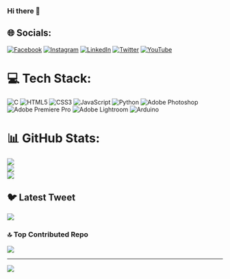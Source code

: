 ### Hi there 👋

<!--
**Isuru-Eranda/Isuru-Eranda** is a ✨ _special_ ✨ repository because its `README.md` (this file) appears on your GitHub profile.

Here are some ideas to get you started:

- 🔭 I’m currently working on ...
- 🌱 I’m currently learning ...
- 👯 I’m looking to collaborate on ...
- 🤔 I’m looking for help with ...
- 💬 Ask me about ...
- 📫 How to reach me: ...
- 😄 Pronouns: ...
- ⚡ Fun fact: ...
-->

## 🌐 Socials:
[![Facebook](https://img.shields.io/badge/Facebook-%231877F2.svg?logo=Facebook&logoColor=white)](https://facebook.com/https://web.facebook.com/profile.php?id=100076686294109) [![Instagram](https://img.shields.io/badge/Instagram-%23E4405F.svg?logo=Instagram&logoColor=white)](https://instagram.com/@isuru__eranda) [![LinkedIn](https://img.shields.io/badge/LinkedIn-%230077B5.svg?logo=linkedin&logoColor=white)](https://linkedin.com/in/https://www.linkedin.com/in/isuru-eranda-ba24b6270) [![Twitter](https://img.shields.io/badge/Twitter-%231DA1F2.svg?logo=Twitter&logoColor=white)](https://twitter.com/@isuru__eranda) [![YouTube](https://img.shields.io/badge/YouTube-%23FF0000.svg?logo=YouTube&logoColor=white)](https://youtube.com/@Isuru_Eranda) 

# 💻 Tech Stack:
![C](https://img.shields.io/badge/c-%2300599C.svg?style=for-the-badge&logo=c&logoColor=white) ![HTML5](https://img.shields.io/badge/html5-%23E34F26.svg?style=for-the-badge&logo=html5&logoColor=white) ![CSS3](https://img.shields.io/badge/css3-%231572B6.svg?style=for-the-badge&logo=css3&logoColor=white) ![JavaScript](https://img.shields.io/badge/javascript-%23323330.svg?style=for-the-badge&logo=javascript&logoColor=%23F7DF1E) ![Python](https://img.shields.io/badge/python-3670A0?style=for-the-badge&logo=python&logoColor=ffdd54) ![Adobe Photoshop](https://img.shields.io/badge/adobephotoshop-%2331A8FF.svg?style=for-the-badge&logo=adobephotoshop&logoColor=white) ![Adobe Premiere Pro](https://img.shields.io/badge/Adobe%20Premiere%20Pro-9999FF.svg?style=for-the-badge&logo=Adobe%20Premiere%20Pro&logoColor=white) ![Adobe Lightroom](https://img.shields.io/badge/Adobe%20Lightroom-31A8FF.svg?style=for-the-badge&logo=Adobe%20Lightroom&logoColor=white) ![Arduino](https://img.shields.io/badge/-Arduino-00979D?style=for-the-badge&logo=Arduino&logoColor=white)
# 📊 GitHub Stats:
![](https://github-readme-stats.vercel.app/api?username=Isuru-Eranda&theme=dark&hide_border=false&include_all_commits=false&count_private=false)<br/>
![](https://github-readme-streak-stats.herokuapp.com/?user=Isuru-Eranda&theme=dark&hide_border=false)<br/>
![](https://github-readme-stats.vercel.app/api/top-langs/?username=Isuru-Eranda&theme=dark&hide_border=false&include_all_commits=false&count_private=false&layout=compact)

## 🐦 Latest Tweet
[![](https://gtce.itsvg.in/api?username=@isuru__eranda)](https://github.com/VishwaGauravIn/github-twitter-card-embed)

### 🔝 Top Contributed Repo
![](https://github-contributor-stats.vercel.app/api?username=Isuru-Eranda&limit=5&theme=alduin&combine_all_yearly_contributions=true)

---
[![](https://visitcount.itsvg.in/api?id=Isuru-Eranda&icon=0&color=0)](https://visitcount.itsvg.in)

<!-- Proudly created with GPRM ( https://gprm.itsvg.in ) -->
